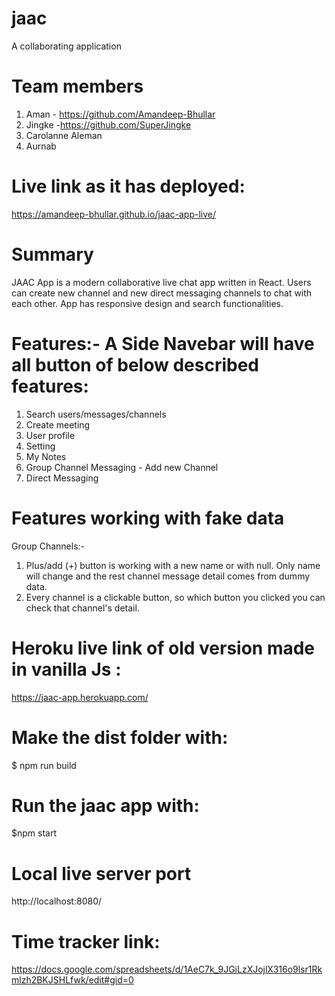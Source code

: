 # jaac
A collaborating application

# Team members
1. Aman - https://github.com/Amandeep-Bhullar
2. Jingke -https://github.com/SuperJingke
3. Carolanne Aleman
4. Aurnab

# Live link as it has deployed:
https://amandeep-bhullar.github.io/jaac-app-live/

# Summary
JAAC App is a modern collaborative live chat app written in React. Users can create new channel and new direct messaging channels to chat with each other. App has responsive design and search functionalities.

# Features:- A Side Navebar will have all button of below described features:
1. Search users/messages/channels
2. Create meeting
3. User profile
4. Setting
5. My Notes
6. Group Channel Messaging - Add new Channel
7. Direct Messaging

# Features working with fake data
Group Channels:-  
1. Plus/add (+) button is working with a new name or with null. Only name  will change and the rest channel message detail comes from dummy data.
2. Every channel is a clickable button, so which button you clicked you can check that channel's detail.


# Heroku live link of old version made in vanilla Js :
https://jaac-app.herokuapp.com/


# Make the dist folder with:
$ npm run build

# Run the jaac app with:
$npm start

# Local live server port
http://localhost:8080/

# Time tracker link:
https://docs.google.com/spreadsheets/d/1AeC7k_9JGiLzXJojlX316o9lsr1Rkmlzh2BKJSHLfwk/edit#gid=0

